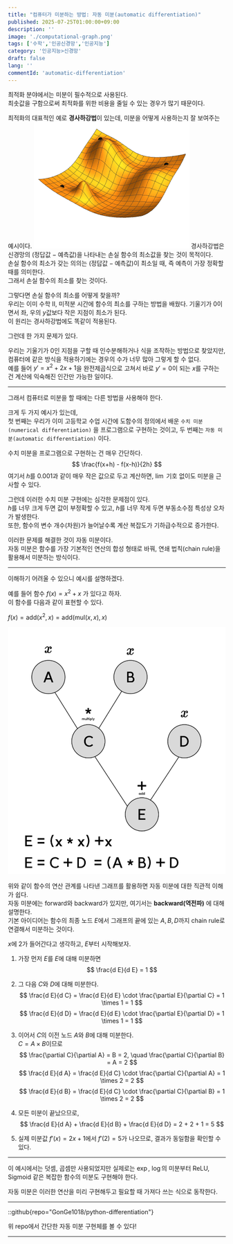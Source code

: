 ```yaml
---
title: "컴퓨터가 미분하는 방법: 자동 미분(automatic differentiation)"
published: 2025-07-25T01:00:00+09:00
description: ''
image: './computational-graph.png'
tags: ['수학','인공신경망','인공지능']
category: '인공지능>신경망'
draft: false 
lang: ''
commentId: 'automatic-differentiation'
---
```


최적화 분야에서는 미분이 필수적으로 사용된다.  
최솟값을 구함으로써 최적화를 위한 비용을 줄일 수 있는 경우가 많기 때문이다.

최적화의 대표적인 예로 **경사하강법**이 있는데, 미분을 어떻게 사용하는지 잘 보여주는 예시이다. 
![GradientDescent](./gd.gif) 
경사하강법은 신경망의 $(\text{정답값} - \text{예측값})$을 나타내는 손실 함수의 최소값을 찾는 것이 목적이다.  
손실 함수의 최소가 갖는 의의는 $(\text{정답값} - \text{예측값})$이 최소일 때, 즉 예측이 가장 정확할 때를 의미한다.  
그래서 손실 함수의 최소를 찾는 것이다.

그렇다면 손실 함수의 최소를 어떻게 찾을까?<br>
우리는 이미 수학 II, 미적분 시간에 함수의 최소를 구하는 방법을 배웠다. 기울기가 $0$이면서 좌, 우의 $y$값보다 작은 지점이 최소가 된다.<br>
이 원리는 경사하강법에도 똑같이 적용된다.

그런데 한 가지 문제가 있다. 

우리는 기울기가 $0$인 지점을 구할 때 인수분해하거나 식을 조작하는 방법으로 찾았지만, 컴퓨터에 같은 방식을 적용하기에는 경우의 수가 너무 많아 그렇게 할 수 없다.  
예를 들어 $y' = x^2 + 2x + 1$을 완전제곱식으로 고쳐서 바로 $y' = 0$이 되는 $x$를 구하는 건 계산에 익숙해진 인간만 가능한 일이다.


---

그래서 컴퓨터로 미분을 할 때에는 다른 방법을 사용해야 한다.

크게 두 가지 예시가 있는데,  
첫 번째는 우리가 이미 고등학교 수업 시간에 도함수의 정의에서 배운 `수치 미분(numerical differentiation)` 을 프로그램으로 구현하는 것이고, 두 번째는 `자동 미분(automatic differentiation)` 이다.

수치 미분을 프로그램으로 구현하는 건 매우 간단하다.  
$$
\frac{f(x+h) - f(x-h)}{2h}
$$
여기서 $h$를 $0.001$과 같이 매우 작은 값으로 두고 계산하면, $\lim$ 기호 없이도 미분을 근사할 수 있다.

그런데 이러한 수치 미분 구현에는 심각한 문제점이 있다.  
$h$를 너무 크게 두면 값이 부정확할 수 있고, $h$를 너무 작게 두면 부동소수점 특성상 오차가 발생한다.  
또한, 함수의 변수 개수(차원)가 늘어날수록 계산 복잡도가 기하급수적으로 증가한다.

이러한 문제를 해결한 것이 자동 미분이다.  
자동 미분은 함수를 가장 기본적인 연산의 합성 형태로 바꿔, 연쇄 법칙(chain rule)을 활용해서 미분하는 방식이다.

---

이해하기 어려울 수 있으니 예시를 설명하겠다.

예를 들어 함수 $f(x) = x^2 + x$ 가 있다고 하자.  
이 함수를 다음과 같이 표현할 수 있다.


$f(x) = \text{add}(x^2, x) = \text{add}(\text{mul}(x, x), x)$


![연산 그래프](./computational-graph.png)


위와 같이 함수의 연산 관계를 나타낸 그래프를 활용하면 자동 미분에 대한 직관적 이해가 쉽다.<br>
자동 미분에는 forward와 backward가 있지만, 여기서는 **backward(역전파)** 에 대해 설명한다.<br>
기본 아이디어는 함수의 최종 노드 $E$에서 그래프의 끝에 있는 $A, B, D$까지 chain rule로 연결해서 미분하는 것이다.

$x$에 $2$가 들어간다고 생각하고, $E$부터 시작해보자.

1. 가장 먼저 $E$를 $E$에 대해 미분하면
   $$
   \frac{d E}{d E} = 1
   $$

2. 그 다음 $C$와 $D$에 대해 미분한다.
   $$
   \frac{d E}{d C} = \frac{d E}{d E} \cdot \frac{\partial E}{\partial C} = 1 \times 1 = 1
   $$
   $$
   \frac{d E}{d D} = \frac{d E}{d E} \cdot \frac{\partial E}{\partial D} = 1 \times 1 = 1
   $$

3. 이어서 $C$의 이전 노드 $A$와 $B$에 대해 미분한다.  
   $C = A \times B$이므로
   $$
   \frac{\partial C}{\partial A} = B = 2, \quad \frac{\partial C}{\partial B} = A = 2
   $$
   $$
   \frac{d E}{d A} = \frac{d E}{d C} \cdot \frac{\partial C}{\partial A} = 1 \times 2 = 2
   $$
   $$
   \frac{d E}{d B} = \frac{d E}{d C} \cdot \frac{\partial C}{\partial B} = 1 \times 2 = 2
   $$

4. 모든 미분이 끝났으므로,
   $$
   \frac{d E}{d A} + \frac{d E}{d B} + \frac{d E}{d D} = 2 + 2 + 1 = 5
   $$

5. 실제 미분값 $f'(x) = 2x + 1$에서 $f'(2) = 5$가 나오므로, 결과가 동일함을 확인할 수 있다.

---

이 예시에서는 덧셈, 곱셈만 사용되었지만 실제로는 $\exp$, $\log$의 미분부터 ReLU, Sigmoid 같은 복잡한 함수의 미분도 구현해야 한다.

자동 미분은 이러한 연산을 미리 구현해두고 필요할 때 가져다 쓰는 식으로 동작한다.

---

::github{repo="GonGe1018/python-differentiation"}

위 repo에서 간단한 자동 미분 구현체를 볼 수 있다!

---